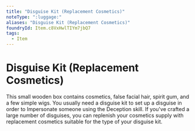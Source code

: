 ```yaml
---
title: "Disguise Kit (Replacement Cosmetics)"
noteType: ":luggage:"
aliases: "Disguise Kit (Replacement Cosmetics)"
foundryId: Item.c8VxHwlTIYm7jbQ7
tags:
  - Item
---
```


# Disguise Kit (Replacement Cosmetics)

This small wooden box contains cosmetics, false facial hair, spirit gum, and a few simple wigs. You usually need a disguise kit to set up a disguise in order to Impersonate someone using the Deception skill. If you've crafted a large number of disguises, you can replenish your cosmetics supply with replacement cosmetics suitable for the type of your disguise kit.
